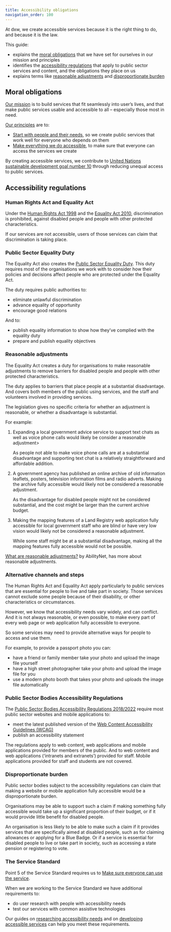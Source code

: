 ```yaml
---
title: Accessibility obligations
navigation_order: 100
---
```


At dxw, we create accessible services because it is the right thing to do, and because it is the law.

This guide:

* explains the [moral obligations](#moral-obligations) that we have set for ourselves in our mission and principles
* identifies the [accessibility regulations](#accessibility-regulations) that apply to public sector services and content, and the obligations they place on us
* explains terms like [reasonable adjustments](#reasonable-adjustments) and [disproportionate burden](#disproportionate-burden)

## Moral obligations

[Our mission](https://playbook.dxw.com/about-us/our-mission-values-and-principles/#our-mission) is to build services
that fit seamlessly into user’s lives, and that make public services usable and accessible to all – especially those most in need.

[Our principles](https://playbook.dxw.com/about-us/our-mission-values-and-principles/#our-principles) are to:

* [Start with people and their needs](https://playbook.dxw.com/about-us/our-mission-values-and-principles/#start-with-people-and-their-needs),
  so we create public services that work well for everyone who depends on them
* [Make everything we do accessible](https://playbook.dxw.com/about-us/our-mission-values-and-principles/#make-everything-we-do-accessible),
  to make sure that everyone can access the services we create

By creating accessible services, we contribute to
[United Nations sustainable development goal number 10](https://sdgs.un.org/goals/goal10#targets_and_indicators)
through reducing unequal access to public services.

## Accessibility regulations

### Human Rights Act and Equality Act

Under the [Human Rights Act 1998](https://www.legislation.gov.uk/ukpga/1998/42/contents) and the
[Equality Act 2010](https://www.gov.uk/guidance/equality-act-2010-guidance), discrimination is prohibited,
against disabled people and people with other protected characteristics.

If our services are not accessible, users of those services can claim that discrimination is taking place.

### Public Sector Equality Duty
The Equality Act also creates the [Public Sector Equality Duty](https://www.gov.uk/government/publications/public-sector-equality-duty).
This duty requires most of the organisations we work with to consider how their policies and decisions affect people who are
protected under the Equality Act.

The duty requires public authorities to:

* eliminate unlawful discrimination
* advance equality of opportunity
* encourage good relations

And to:

* publish equality information to show how they’ve complied with the equality duty
* prepare and publish equality objectives

### Reasonable adjustments

The Equality Act creates a duty for organisations to make reasonable adjustments to remove barriers for disabled people
and people with other protected characteristics.

The duty applies to barriers that place people at a substantial disadvantage. And covers both members of the public using services,
and the staff and volunteers involved in providing services.

The legislation gives no specific criteria for whether an adjustment is reasonable, or whether a disadvantage is substantial.

For example:

1. Expanding a local government advice service to support text chats as well as voice phone calls would
   likely be consider a reasonable adjustment>

   As people not able to make voice phone calls are at a substantial disadvantage and supporting text chat is
   a relatively straightforward and affordable addition.

1. A government agency has published an online archive of old information leaflets, posters, television information films
   and radio adverts. Making the archive fully accessible would likely not be considered a reasonable adjustment.

   As the disadvantage for disabled people might not be considered substantial, and the cost might be larger than the
   current archive budget.

1. Making the mapping features of a Land Registry web application fully accessible for local government staff who are blind
   or have very low vision would likely not be considered a reasonable adjustment.

   While some staff might be at a substantial disadvantage, making all the mapping features fully accessible would not be possible.

[What are reasonable adjustments?](https://abilitynet.org.uk/workplace/what-are-reasonable-adjustments) by AbilityNet,
has more about reasonable adjustments. 

### Alternative channels and steps

The Human Rights Act and Equality Act apply particularly to public services that are essential for people to live
and take part in society. Those services cannot exclude some people because of their disability, or other characteristics or circumstances.

However, we know that accessibility needs vary widely, and can conflict. And it is not always reasonable, or even possible,
to make every part of every web page or web application fully accessible to everyone.

So some services may need to provide alternative ways for people to access and use them.

For example, to provide a passport photo you can:

* have a friend or family member take your photo and upload the image file yourself
* have a high street photographer take your photo and upload the image file for you
* use a modern photo booth that takes your photo and uploads the image file automatically

### Public Sector Bodies Accessibility Regulations
The [Public Sector Bodies Accessibility Regulations 2018/2022](https://www.gov.uk/guidance/accessibility-requirements-for-public-sector-websites-and-apps)
require most public sector websites and mobile applications to:

* meet the latest published version of the [Web Content Accessibility Guidelines (WCAG)](/introduction/standards)
* publish an accessibility statement

The regulations apply to web content, web applications and mobile applications provided for members of the public.
And to web content and web applications (‘intranets and extranets’) provided for staff.
Mobile applications provided for staff and students are not covered.

### Disproportionate burden

Public sector bodies subject to the accessibility regulations can claim that making a website or mobile application
fully accessible would be a disproportionate burden.

Organisations may be able to support such a claim if making something fully accessible would take up a
significant proportion of their budget, or if it would provide little benefit for disabled people.

An organisation is less likely to be able to make such a claim if it
provides services that are specifically aimed at disabled people, such as for claiming allowances or applying for a Blue Badge.
Or if a service is essential for disabled people to live or take part in society, such as accessing a state pension or registering to vote.

### The Service Standard

Point 5 of the Service Standard requires us to
[Make sure everyone can use the service](https://www.gov.uk/service-manual/service-standard/point-5-make-sure-everyone-can-use-the-service).

When we are working to the Service Standard we have additional requirements to:

* do user research with people with accessibility needs
* test our services with common assistive technologies

Our guides on [researching accessibility needs](/research/) and on [developing accessible services](/development/)
can help you meet these requirements.
